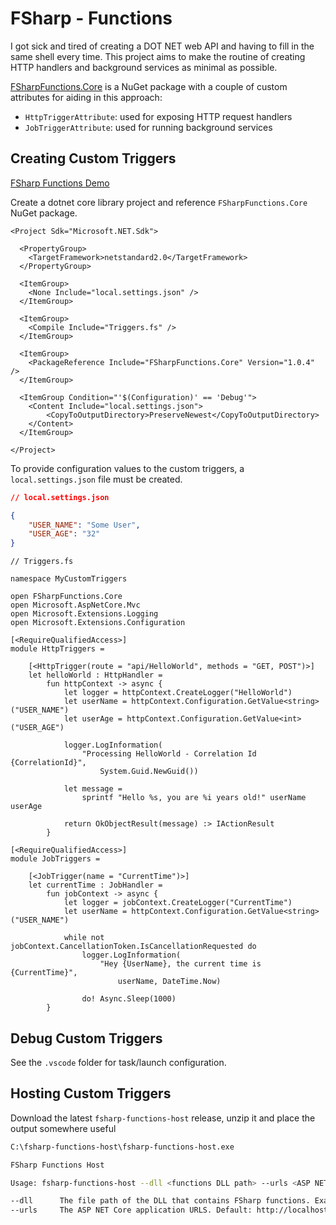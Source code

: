 # FSharp - Functions

I got sick and tired of creating a DOT NET web API and having to fill in the same shell every time. This project aims to make the routine of creating HTTP handlers and background services as minimal as possible.

[FSharpFunctions.Core](https://www.nuget.org/packages/FSharpFunctions.Core/1.0.4) is a NuGet package with a couple of custom attributes for aiding in this approach:

* `HttpTriggerAttribute`: used for exposing HTTP request handlers
* `JobTriggerAttribute`: used for running background services

## Creating Custom Triggers

[FSharp Functions Demo](https://github.com/AlbertoDePena/FSharpFunctions/tree/master/FSharpFunctions.Demo)

Create a dotnet core library project and reference `FSharpFunctions.Core` NuGet package. 

```fsproj
<Project Sdk="Microsoft.NET.Sdk">

  <PropertyGroup>
    <TargetFramework>netstandard2.0</TargetFramework>
  </PropertyGroup>

  <ItemGroup>
    <None Include="local.settings.json" />
  </ItemGroup>

  <ItemGroup>
    <Compile Include="Triggers.fs" />
  </ItemGroup>

  <ItemGroup>
    <PackageReference Include="FSharpFunctions.Core" Version="1.0.4" />
  </ItemGroup>

  <ItemGroup Condition="'$(Configuration)' == 'Debug'">
    <Content Include="local.settings.json">
        <CopyToOutputDirectory>PreserveNewest</CopyToOutputDirectory>
    </Content>
  </ItemGroup>

</Project>
```

To provide configuration values to the custom triggers, a `local.settings.json` file must be created.

```JSON
// local.settings.json

{
    "USER_NAME": "Some User",
    "USER_AGE": "32"
}
```

```F#
// Triggers.fs

namespace MyCustomTriggers

open FSharpFunctions.Core
open Microsoft.AspNetCore.Mvc
open Microsoft.Extensions.Logging
open Microsoft.Extensions.Configuration

[<RequireQualifiedAccess>]
module HttpTriggers =

    [<HttpTrigger(route = "api/HelloWorld", methods = "GET, POST")>]
    let helloWorld : HttpHandler =
        fun httpContext -> async {
            let logger = httpContext.CreateLogger("HelloWorld")
            let userName = httpContext.Configuration.GetValue<string>("USER_NAME")
            let userAge = httpContext.Configuration.GetValue<int>("USER_AGE")

            logger.LogInformation(
                "Processing HelloWorld - Correlation Id {CorrelationId}", 
                    System.Guid.NewGuid())

            let message =
                sprintf "Hello %s, you are %i years old!" userName userAge

            return OkObjectResult(message) :> IActionResult
        }

[<RequireQualifiedAccess>]
module JobTriggers =

    [<JobTrigger(name = "CurrentTime")>]
    let currentTime : JobHandler =
        fun jobContext -> async {
            let logger = jobContext.CreateLogger("CurrentTime")
            let userName = httpContext.Configuration.GetValue<string>("USER_NAME")

            while not jobContext.CancellationToken.IsCancellationRequested do
                logger.LogInformation(
                    "Hey {UserName}, the current time is {CurrentTime}", 
                        userName, DateTime.Now)

                do! Async.Sleep(1000)
        }
```

## Debug Custom Triggers

See the `.vscode` folder for task/launch configuration.

## Hosting Custom Triggers

Download the latest `fsharp-functions-host` release, unzip it and place the output somewhere useful

```bash
C:\fsharp-functions-host\fsharp-functions-host.exe

FSharp Functions Host

Usage: fsharp-functions-host --dll <functions DLL path> --urls <ASP NET Core URLS>

--dll      The file path of the DLL that contains FSharp functions. Example: .\MyFunctions.dll
--urls     The ASP NET Core application URLS. Default: http://localhost:5000
```
